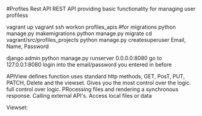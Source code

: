 #Profiles Rest API
REST API providing basic functionality for managing user profiless

vagrant up
vagrant ssh
workon profiles_apis
#for migrations
python manage.py makemigrations
python manage.py migrate
cd vagrant/src/profiles_projects
python manage.py createsuperuser
Email, Name, Password

django admin
python manage.py runserver 0.0.0.0:8080
go to 127.0.0.1:8080
login into the email/password you entered in before

APIView defines function uses standard http methods, GET, PosT, PUT, PATCH, Delete and the viewset. Gives you the most control over the logic. full control over logic. PRocessing files and rendering a synchronous response. Calling external API's. Access local files or data

Viewset: 
